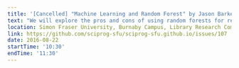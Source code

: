 ```yaml
---
title: '[Cancelled] "Machine Learning and Random Forest" by Jason Barker'
text: "We will explore the pros and cons of using random forests for regression and classification, using examples from UCLA's Machine Learning Repository and the R classic, Iris."
location: Simon Fraser University, Burnaby Campus, Library Research Commons
link: https://github.com/sciprog-sfu/sciprog-sfu.github.io/issues/107
date: 2016-08-22
startTime: '10:30'
endTime: '11:30'
---
```


